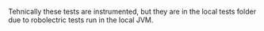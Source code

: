 Tehnically these tests are instrumented, but they are in the local tests folder
due to robolectric tests run in the local JVM.
